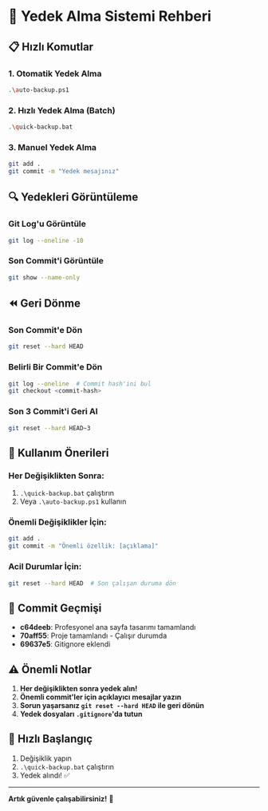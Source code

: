 # 🔄 Yedek Alma Sistemi Rehberi

## 📋 Hızlı Komutlar

### 1. Otomatik Yedek Alma
```bash
.\auto-backup.ps1
```

### 2. Hızlı Yedek Alma (Batch)
```bash
.\quick-backup.bat
```

### 3. Manuel Yedek Alma
```bash
git add .
git commit -m "Yedek mesajınız"
```

## 🔍 Yedekleri Görüntüleme

### Git Log'u Görüntüle
```bash
git log --oneline -10
```

### Son Commit'i Görüntüle
```bash
git show --name-only
```

## ⏪ Geri Dönme

### Son Commit'e Dön
```bash
git reset --hard HEAD
```

### Belirli Bir Commit'e Dön
```bash
git log --oneline  # Commit hash'ini bul
git checkout <commit-hash>
```

### Son 3 Commit'i Geri Al
```bash
git reset --hard HEAD~3
```

## 🚀 Kullanım Önerileri

### Her Değişiklikten Sonra:
1. `.\quick-backup.bat` çalıştırın
2. Veya `.\auto-backup.ps1` kullanın

### Önemli Değişiklikler İçin:
```bash
git add .
git commit -m "Önemli özellik: [açıklama]"
```

### Acil Durumlar İçin:
```bash
git reset --hard HEAD  # Son çalışan duruma dön
```

## 📁 Commit Geçmişi

- **c64deeb**: Profesyonel ana sayfa tasarımı tamamlandı
- **70aff55**: Proje tamamlandı - Çalışır durumda  
- **69637e5**: Gitignore eklendi

## ⚠️ Önemli Notlar

1. **Her değişiklikten sonra yedek alın!**
2. **Önemli commit'ler için açıklayıcı mesajlar yazın**
3. **Sorun yaşarsanız `git reset --hard HEAD` ile geri dönün**
4. **Yedek dosyaları `.gitignore`'da tutun**

## 🎯 Hızlı Başlangıç

1. Değişiklik yapın
2. `.\quick-backup.bat` çalıştırın
3. Yedek alındı! ✅

---
**Artık güvenle çalışabilirsiniz!** 🚀 